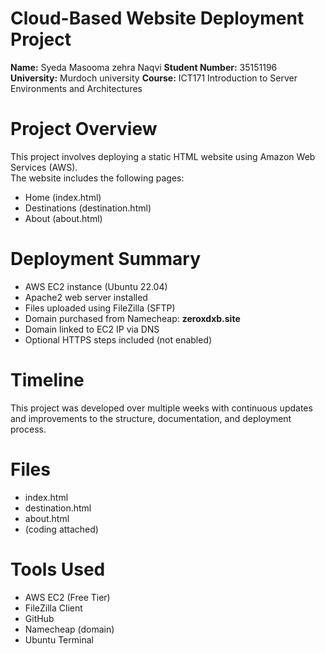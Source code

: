 # Cloud-Based Website Deployment Project
**Name:** Syeda Masooma zehra Naqvi 
**Student Number:** 35151196  
**University:** Murdoch university 
**Course:** ICT171 Introduction to Server Environments and Architectures

# Project Overview

This project involves deploying a static HTML website using Amazon Web Services (AWS).  
The website includes the following pages:
- Home (index.html)
- Destinations (destination.html)
- About (about.html)

# Deployment Summary

- AWS EC2 instance (Ubuntu 22.04)
- Apache2 web server installed
- Files uploaded using FileZilla (SFTP)
- Domain purchased from Namecheap: **zeroxdxb.site**
- Domain linked to EC2 IP via DNS
- Optional HTTPS steps included (not enabled)

# Timeline

This project was developed over multiple weeks with continuous updates and improvements to the structure, documentation, and deployment process.

# Files

- index.html
- destination.html
- about.html
- (coding attached)

# Tools Used

- AWS EC2 (Free Tier)
- FileZilla Client
- GitHub
- Namecheap (domain)
- Ubuntu Terminal

